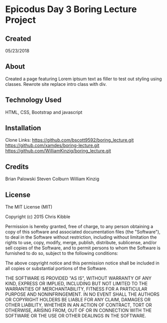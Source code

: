 # Epicodus Day 3 Boring Lecture Project

## Created

05/23/2018

## About

Created a page featuring Lorem iptsum text as filler to test out styling using classes.
Rewrote site replace intro class with div.

## Technology Used

HTML, CSS, Bootstrap and javascript

## Installation
Clone Links:
  https://github.com/bscott9592/boring_lecture.git
  https://github.com/xamdes/boring-lecture.git
  https://github.com/WilliamKinzig/boring_lecture.git

## Credits
Brian Palowski
Steven Colburn
William Kinzig

## License

The MIT License (MIT)

Copyright (c) 2015 Chris Kibble

Permission is hereby granted, free of charge, to any person obtaining a copy of this software and associated documentation files (the "Software"), to deal in the Software without restriction, including without limitation the rights to use, copy, modify, merge, publish, distribute, sublicense, and/or sell copies of the Software, and to permit persons to whom the Software is furnished to do so, subject to the following conditions:

The above copyright notice and this permission notice shall be included in all copies or substantial portions of the Software.

THE SOFTWARE IS PROVIDED "AS IS", WITHOUT WARRANTY OF ANY KIND, EXPRESS OR IMPLIED, INCLUDING BUT NOT LIMITED TO THE WARRANTIES OF MERCHANTABILITY, FITNESS FOR A PARTICULAR PURPOSE AND NONINFRINGEMENT. IN NO EVENT SHALL THE AUTHORS OR COPYRIGHT HOLDERS BE LIABLE FOR ANY CLAIM, DAMAGES OR OTHER LIABILITY, WHETHER IN AN ACTION OF CONTRACT, TORT OR OTHERWISE, ARISING FROM, OUT OF OR IN CONNECTION WITH THE SOFTWARE OR THE USE OR OTHER DEALINGS IN THE SOFTWARE.
